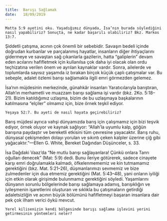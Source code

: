 ```yaml
---
title:  Barışı Sağlamak
date:   18/09/2019
---
```


`Matta 5:9 ayetini oku. Yaşadığımız dünyada, İsa’nın burada söylediğini nasıl yapabiliriz? Sonuçta, ne kadar başarılı olabiliriz? Bkz. Markos 13:7.`

Şiddetli çatışma, acının çok önemli bir sebebidir. Savaşın bedeli içinde doğrudan kurbanlar ve parçalanmış hayatlar, insanların diğer ihtiyaçlarını gidermeye ve savaştan sağ çıkanlarla gazilerin, hatta “galiplerin” devam eden acılarını hafifletmek için kullanılsa çok daha iyi olacak olan ordu teçhizatına verilen önem ve ayrılan kaynaklar vardır. Sonra, ailelerde ve toplumlarda sayısız yaşamda iz bırakan birçok küçük çaplı çatışmalar var. Bu sebeple, adalet özlemi barışı sağlamakla ilgili emri görmezden gelemez.

İsa’nın müjdesinin merkezinde, günahkâr insanları Yaratıcılarıyla barıştıran, Allah’ın merhametli ve muazzam barışı sağlama işi vardır (bkz. 2Ko. 5:18–21). Bizim katıldığımız uzlaşma, bizim de bu uzlaşmaya başkalarının katılmasına “elçiler” olmamız için, bize örnek teşkil ediyor.

`Yeşaya 52:7. Bu ayeti de nasıl hayata geçirebiliriz?`

Barış müjdesi ayrıca vahşi dünyamızda barış için çalışmamız için bizi teşvik ediyor, örnek oluyor ve kaynak sağlıyor: “Allah’la uyumlu kalp, göğün barışına paydaştır ve bereketli etkisini tüm çevresine yayacaktır. Barış ruhu, dünyasal çekişmeden dolayı yorulan ve sıkıntı çeken kalpler üzerine çiğ gibi yağacaktır.”—Ellen G. White, Bereket Dağından Düşünceler, s. 33.

İsa Dağdaki Vaaz’da “Ne mutlu barışı sağlayanlara! Çünkü onlara Tanrı oğulları denecek” (Mat: 5:9) dedi. Bunu ileriye götürerek, sadece cinayete karşı emri doğrulamakla kalmadı, öfkelenmememiz ve kin tutmamamız gerektiğini (bkz. Mat. 5:21–26), düşmanlarımızı sevmemiz ve bize zulmedenler için dua etmemiz gerektiğini (Mat. 5:43–48), yani onların iyiliği için etkin olarak girişimde bulunmamız gerektiğini söyledi. Yaşamlarını dünyanın sorunlu bölgelerinde barışı sağlamaya adamış, barışıklığın ve iyileşmenin işaretlerini oluşturan ve sıklıkla bu çatışmaların getirdiği adaletsizliğin ve acının büyük bölümünü hafifletmeyi başaran insanlara dair pek çok ilham verici öykü mevcut.

`Yerel kilisenizin kendi bölgesinde barışı sağlama işlevini yerini getirmesinin yöntemleri neler?`